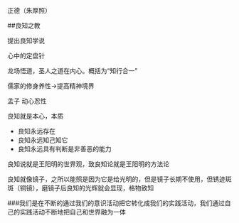 正德（朱厚照）

##良知之教


提出良知学说

心中的定盘针

龙场悟道，圣人之道在内心。概括为“知行合一”

儒家的修身养性->提高精神境界

孟子 动心忍性

良知就是本心，本质

 - 良知永远存在
 - 良知永远知己知它
 - 良知永远具有判断是非善恶的能力

良知说就是王阳明的世界观，致良知论就是王阳明的方法论

良知就像镜子，之所以能照是因为它是给光明的，但是镜子长期不使用，但锈迹斑斑（铜镜），磨镜子后良知的光辉就会显现，格物致知

###我们是在不断的通过我们的意识活动把它转化成我们的实践活动，我们通过自己的实践活动不断地把自己和世界融为一体